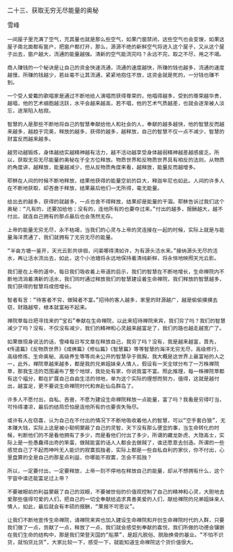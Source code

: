 二十三、获取无穷无尽能量的奥秘

雪峰


    一间屋子里充满了空气，充其量也就是那么些空气，如果门窗禁闭，这些空气也会变馊，如果这屋子南北面都有窗户，把窗户都打开，那么，源源不绝的新鲜空气将进入这个屋子，又从这个屋子出去，窗户越大，流通的能量越强。清新的空气能流完吗？永远不完，取之不尽，用之不竭。

    商人赚钱的一个秘诀是让自己的资金快速流通，流通的速度越快，所赚的钱也越多，流通的速度越慢，所赚的钱越少，若丝毫不让其流通，紧紧地抱住不放，这资金就是死的，一分钱也赚不到。

    一个受人爱戴的歌唱家是通过不断地给人演唱而获得尊荣的，他唱得越多，受到的尊荣越华贵，越唱，他的艺术细胞越活跃，水平会越来越高，若不唱，他的艺术气质越差，也就会逐渐被人淡忘，逐渐陷入枯寂。

    智慧的人是那些不断地将自己的智慧奉献给他人和社会的人，奉献的越多越快，他的智慧反而越来越多，越趋于完美，释放的越多，获得的越多，越释放，自己的智慧不仅一点不减少，智慧的财富反而越来越多。

    越劳动越锻炼，身体越结实越精神越有活力，越不活动越享受身体越弱精神越差越感疲乏。所以，获取无穷无尽能量的奥秘在于全方位释放。物质世界和反物质世界具有相反的法则，从物质的角度讲，越释放，能量越减少，但从反物质角度来看，越释放，能量反而越增多。

    耶稣在人间的时候不断地释放，结果他获得的能量空前的巨大，释迦牟尼也如此。人间的许多人在不断地获取，却吝啬于释放，结果最后他们一无所得，毫无能量。

    给出去的越多，获得的就越多，一点也舍不得释放，结果却是能量的干涸。耶稣告诉过我们这个奥秘：“凡有的，还要加给他；没有的，连他所有的也要夺过来。”付出的越多，报酬越大，越不付出，就连自己拥有的那点最后也会荡然无存。

    上帝的能量无穷无尽，永不枯竭，当我们的心灵与上帝的灵连接在一起的时候，实际上就是与能量海洋贯通了，我们就拥有了无穷无尽的能量。

    “半亩方塘一鉴开，天光云影共徘徊，问渠哪得清如许，为有源头活水来。”接纳源头无尽的活水，再让活水流出去，如此，这个小池塘将永远地保持着清纯新鲜，将永恒地映照天光云影。

    我们是在上帝的道中，每日我们吸收着上帝道的启示，我们的智慧在不断地增长，生命禅院内不断地流淌着清新的活水，我们同时通过释放我们的智慧建设着生命禅院，我们释放的智慧越多，我们获得的智慧将成倍增长。

    智者有言：“待客者不穷，做贼者不富。”招待的客人越多，家里的财源越广，越是偷偷摸摸去窃，财路越窄，根本就富裕不起来。

    禅院草每日把寻找来的“宝石”奉献在生命禅院，以此来招待禅院来宾，我们穷了吗？我们的智慧减少了吗？没有，不仅没有减少，我们的精神和心灵越来越富足了，我们的路也越走越宽广了。

    如果做现身说法的话，雪峰每日写文章在释放自己，我穷了吗？没有，我是越来越富，首先，《传道篇》《反物质世界》《成佛篇》《修仙篇》《智慧篇》等等智慧的海洋无穷无尽，高级修行、高级修炼、生命奥秘、高级养生等等尚未公开的智慧孕于我胸，我大概是这世界上最富裕的人之一，此外，禅院草越来越多，都是我的兄弟姐妹亲人情人，假设有一天全球分布了一万株禅院草，那我生活的范围遍布了整个地球，我处处有家，你说我富不富。照此推理，每一株禅院草都有这个福分，都在扩展自己自由生活的领地，单为这个实际的理想而努力，值得，这就是越付出，越富足，更不要说生命禅院时代和奔赴仙岛群岛了。

    许多人不愿付出，自私、吝啬，不愿为建设生命禅院释放一点能量，富了吗？我看是穷得叮当，可怜得凄凉，最后的结局恐怕是连他所有的也要丧失殆尽。

    或许有人在窃喜，认为自己在不付出的情况下不断地吸收着他人的智慧，可以“空手套白狼”，无本赚大钱，实际上这是被小聪明蒙蔽了自己的灵智，天下没有那么便宜的事，当生命转化的时候，判断他们的不是看他拥有了多少，而是看他们付出了多少，所谓的藏龙卧虎、大隐高士，实际上是一些愚蠢得出奇的笨蛋，做贼能富的话人人都会去做贼了，谁还愿意去创造。所谓的一些感觉自己了不起而呻吟无人能识的寂寞孤独者，实际上都是一些自私自利的家伙，你不付出，心里盘算的全是自己的那星点利益，你哪能不寂寞，怎会不孤独？

    所以，一定要付出，一定要释放，上帝一刻不停地在释放自己的能量，却从不想拥有什么，这个宇宙中谁还能富足过上帝？

    不要被眼前的利益蒙蔽了自己的双眼，不要被世俗的价值观控制了自己的精神和心灵，大胆地去爱那些值得可爱的人们，把自己的一切全奉献给追求真善美爱的人们，献给禅院的兄弟姐妹亲人情人，如此，最后就会有丰硕的报酬，“果报不可思议”。

    让我们不断地宣传生命禅院，请禅院来宾也加入建设生命禅院和开创生命禅院时代的人群，只要我们做了一点，贡献了一点，释放了一点，我们就会感受到奉献的喜悦，我们所做的功德会镶嵌在我们生命的结构中，那是我们荣登天国的“船票”，是超凡脱俗、脱胎换骨的基业。“不怕不识货，就怕货比货”，大家比较一下，感受一下，就能知道生命禅院这个货价值很大。




